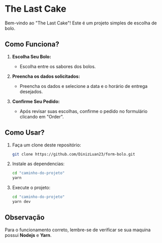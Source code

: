 # The Last Cake

Bem-vindo ao "The Last Cake"! Este é um projeto simples de escolha de bolo.

## Como Funciona?

1. **Escolha Seu Bolo:**
   - Escolha entre os sabores dos bolos.

2. **Preencha os dados solicitados:**
   - Preencha os dados e selecione a data e o horário de entrega desejados.

3. **Confirme Seu Pedido:**
   - Após revisar suas escolhas, confirme o pedido no formulário clicando em "Order".

## Como Usar?

1. Faça um clone deste repositório:

   ```bash
   git clone https://github.com/DinizLuan23/form-bolo.git
2. Instale as dependencias:

   ```bash
   cd "caminho-do-projeto" 
   yarn
3. Execute o projeto:

   ```bash
   cd "caminho-do-projeto"
   yarn dev

## Observação
Para o funcionamento correto, lembre-se de verificar se sua maquina possui **Nodejs** e **Yarn**.